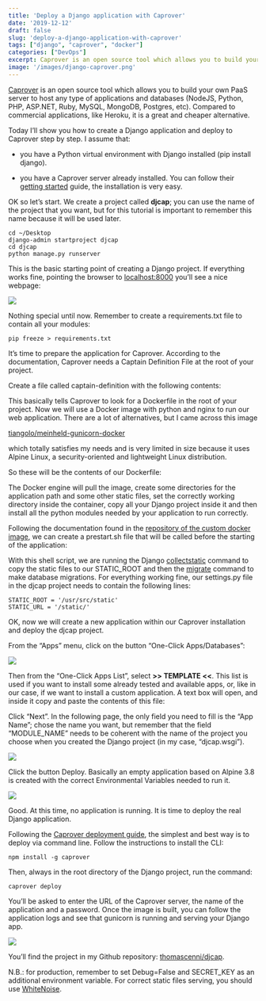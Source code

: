 ```yaml
---
title: 'Deploy a Django application with Caprover'
date: '2019-12-12'
draft: false
slug: 'deploy-a-django-application-with-caprover'
tags: ["django", "caprover", "docker"]
categories: ["DevOps"]
excerpt: Caprover is an open source tool which allows you to build your own PaaS server to host any type of applications and databases (NodeJS, Python, PHP, ASP.NET, Ruby, MySQL, MongoDB, Postgres, etc).
image: '/images/django-caprover.png'
---
```

<a href="https://caprover.com/" target="_blank">Caprover</a> is an open source tool which allows you to build your own PaaS server to host any type of applications and databases (NodeJS, Python, PHP, ASP.NET, Ruby, MySQL, MongoDB, Postgres, etc). Compared to commercial applications, like Heroku, it is a great and cheaper alternative.

Today I’ll show you how to create a Django application and deploy to Caprover step by step. I assume that:

* you have a Python virtual environment with Django installed (pip install django).

* you have a Caprover server already installed. You can follow their <a href="https://caprover.com/docs/get-started.html" target="_blank">getting started</a> guide, the installation is very easy.

OK so let’s start. We create a project called **djcap**; you can use the name of the project that you want, but for this tutorial is important to remember this name because it will be used later.

    cd ~/Desktop
    django-admin startproject djcap
    cd djcap
    python manage.py runserver

This is the basic starting point of creating a Django project. If everything works fine, pointing the browser to <a href="http://localhost:8000/" target="_blank">localhost:8000</a> you’ll see a nice webpage:

![](/images/django-caprover-localhost.png)

Nothing special until now. Remember to create a requirements.txt file to contain all your modules:

    pip freeze > requirements.txt

It’s time to prepare the application for Caprover. According to the documentation, Caprover needs a Captain Definition File at the root of your project.

Create a file called captain-definition with the following contents:

<script src="https://gist.github.com/thomascenni/d4be3dd2597639c59b124b90e630ef36.js"></script>

This basically tells Caprover to look for a Dockerfile in the root of your project. Now we will use a Docker image with python and nginx to run our web application. There are a lot of alternatives, but I came across this image

<a href="https://github.com/tiangolo/meinheld-gunicorn-docker" target="_blank">tiangolo/meinheld-gunicorn-docker</a>

which totally satisfies my needs and is very limited in size because it uses Alpine Linux, a security-oriented and lightweight Linux distribution.

So these will be the contents of our Dockerfile:

<script src="https://gist.github.com/thomascenni/e9180cd64b157907bd07292948baa712.js"></script>

The Docker engine will pull the image, create some directories for the application path and some other static files, set the correctly working directory inside the container, copy all your Django project inside it and then install all the python modules needed by your application to run correctly.

Following the documentation found in the [repository of the custom docker image](https://github.com/tiangolo/meinheld-gunicorn-docker#custom-appprestartsh), we can create a prestart.sh file that will be called before the starting of the application:

<script src="https://gist.github.com/thomascenni/c6897a198839d506e5610d405079f8a4.js"></script>

With this shell script, we are running the Django [collectstatic](https://docs.djangoproject.com/en/3.0/ref/contrib/staticfiles/#collectstatic) command to copy the static files to our STATIC_ROOT and then the [migrate](https://docs.djangoproject.com/en/3.0/ref/django-admin/#django-admin-migrate) command to make database migrations. For everything working fine, our settings.py file in the djcap project needs to contain the following lines:

    STATIC_ROOT = '/usr/src/static'
    STATIC_URL = '/static/'

OK, now we will create a new application within our Caprover installation and deploy the djcap project.

From the “Apps” menu, click on the button “One-Click Apps/Databases”:

![](/images/django-caprover-new-app.png)


Then from the “One-Click Apps List”, select **>> TEMPLATE <<**. 
This list is used if you want to install some already tested and available apps, or, like in our case, if we want to install a custom application. A text box will open, and inside it copy and paste the contents of this file:

<script src="https://gist.github.com/thomascenni/8cfcea7977c7e1a0e4fff188c40525a8.js"></script>

Click “Next”.
In the following page, the only field you need to fill is the “App Name”; chose the name you want, but remember that the field “MODULE_NAME” needs to be coherent with the name of the project you choose when you created the Django project (in my case, “djcap.wsgi”).

![](/images/django-caprover-new-app-config.png)

Click the button Deploy. Basically an empty application based on Alpine 3.8 is created with the correct Environmental Variables needed to run it.

![](/images/django-caprover-new-app-environment.png)


Good. At this time, no application is running. It is time to deploy the real Django application.

Following the [Caprover deployment guide](https://caprover.com/docs/deployment-methods.html), the simplest and best way is to deploy via command line. Follow the instructions to install the CLI:

    npm install -g caprover

Then, always in the root directory of the Django project, run the command:

    caprover deploy

You’ll be asked to enter the URL of the Caprover server, the name of the application and a password. Once the image is built, you can follow the application logs and see that gunicorn is running and serving your Django app.

![](/images/django-caprover-new-app-deployed.png)

You’ll find the project in my Github repository: <a href="https://github.com/thomascenni/djcap" target="_blank">thomascenni/djcap</a>.

N.B.: for production, remember to set Debug=False and SECRET_KEY as an additional environment variable. For correct static files serving, you should use <a href="http://whitenoise.evans.io/en/stable/django.html" target="_blank">WhiteNoise</a>.

